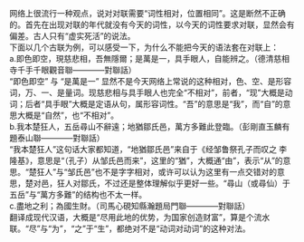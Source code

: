   网络上很流行一种观点，说对对联需要“词性相对，位置相同”。这是断然不正确的。首先在出现对联的年代就没有今天的词性，以今天的词性要求对联，显然会有偏差。古人只有“虚实死活”的说法。  
下面以几个古联为例，可以感受一下，为什么不能把今天的语法套在对联上：  
    a.即色即空，現慈悲相，吾無隱爾；是萬是一，具手眼人，自能辨之。（德清慈相寺千手千眼觀音聯————對聯話）  
  “即色即空” 与 “是萬是一” 显然不是今天网络上常说的这种相对，色、空、是形容词，万、一、是量词。现慈悲相与具手眼人也完全“不相对”，前者，“现”大概是动词；后者“具手眼”大概是定语从句，属形容词性。“吾”的意思是“我”，而“自”的意思大概是“自然”，也“不相对”。  
    b.我本楚狂人，五岳尋山不辭遠；地猶鄒氏邑，萬方多難此登臨。（彭剛直玉麟有題泰山聯————對聯話）  
  “我本楚狂人”这句话大家都知道，“地猶鄒氏邑”来自于《经邹鲁祭孔子而叹之 李隆基》，意思是“（孔子）从邹氏邑而来”，这里的“猶”，大概通“由”，表示“从”的意思。“楚狂人”与“邹氏邑”也不是字字相对，或许可以认为这里有一点交错对的意思，楚对邑，狂人对鄒氏，不过还是整体理解似乎更好一些。“尋山（或尋仙）于五岳”与“萬方多難”的结构也不太一样。  
    c.盡地之利；為國生財。（司馬心硯知縣瀚題局門聯————對聯話）  
  翻译成现代汉语，大概是“尽用此地的优势，为国家创造财富”，算是个流水联。“尽”与“为”，“之”于“生”，都绝对不是“动词对动词”的这种对法。  
